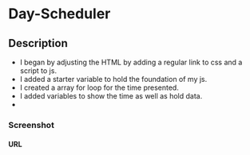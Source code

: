 # Day-Scheduler

## Description
- I began by adjusting the HTML by adding a regular link to css and a script to js.
- I added a starter variable to hold the foundation of my js.
- I created a array for loop for the time presented.
- I added variables to show the time as well as hold data.
- 
### Screenshot

#### URL